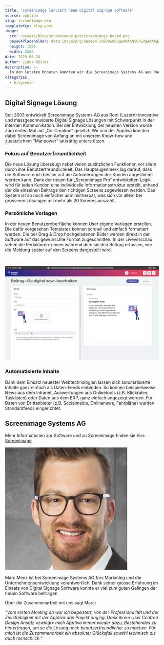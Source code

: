 ```yaml
---
title: 'Screenimage lanciert neue Digital Signage Software'
source: apptiva
slug: screenimage-pro
templateKey: blog-post
image:
  src: /assets/blog/screenimage-pro/screenimage-board.png
  base64Placeholder: data:image/png;base64,iVBORw0KGgoAAAANSUhEUgAAAAgAAAAFCAIAAAD38zoCAAAACXBIWXMAAAsTAAALEwEAmpwYAAAAiElEQVR4nAF9AIL/AAAALQ8GKykYN3lpeoh0g18wRmUvQXxMWADh3+nd3Nuur6+XoK9FSEPR09T2+v/m6u8AysXR0NDVy8XKtqmywsHC2NbY397g3d3fAMjN2t3e5MmzvZldc93W3ujj5ujo7OXo7ADCucfZ2N7l6Ovo7e/q7O3n6u3q7O/l6OyCw1SkbnsjjgAAAABJRU5ErkJggg==
  height: 1565
  width: 2560
date: 2020-06-24
author: Linus Hüsler
description: >-
  In den letzten Monaten konnten wir die Screenimage Systems AG aus Root intensiv bei der Entwicklung von „Screenimage Pro“ unterstützen.
categories:
  - Allgemein
---
```


## Digital Signage Lösung

Seit 2003 entwickelt Screenimage Systems AG aus Root (Luzern) innovative und massgeschneiderte Digital Signage Lösungen mit Schwerpunkt in der internen Kommunikation. Bei der Entwicklung der neusten Version wurde zum ersten Mal auf „Co-Creation“ gesetzt. Wir von der Apptiva konnten dabei Screenimage von Anfang an mit unserem Know-how und zusätzlichem "Manpower" tatkräftig unterstützen.

### Fokus auf Benutzerfreundlichkeit

Die neue Lösung überzeugt nebst vielen zusätzlichen Funktionen vor allem durch ihre Benutzerfreundlichkeit. Das Hauptaugenmerk lag darauf, dass die Software noch besser auf die Anforderungen der Kunden abgestimmt werden kann. Dank der neuen für „Screenimage Pro“ entwickelten Logik wird für jeden Kunden eine individuelle Informationsstruktur erstellt, anhand der die einzelnen Beiträge den richtigen Screens zugewiesen werden. Das System ist so noch einfacher administrierbar, was sich vor allem bei grösseren Lösungen mit mehr als 20 Screens auszahlt.

### Persönliche Vorlagen

In der neuen Benutzeroberfläche können User eigene Vorlagen erstellen. Die dafür vorgesehen Templates können schnell und einfach formatiert werden. Die per Drag & Drop hochgeladenen Bilder werden direkt in der Software auf das gewünschte Format zugeschnitten. In der Livevorschau sehen die Redaktoren-/innen während dem sie den Beitrag erfassen, wie die Meldung später auf den Screens dargestellt wird.

<br/>

![Beitrag bearbeiten](./screenimage-edit.png)

### Automatisierte Inhalte

Dank dem Einsatz neuester Webtechnologien lassen sich automatisierte Inhalte ganz einfach als Daten-Feeds einbinden. So können beispielsweise News aus dem Intranet, Auswertungen aus Onlinetools (z.B. Klickraten, Tasklisten) oder Daten aus dem ERP, ganz einfach angezeigt werden. Für Daten von Drittanbieter (z.B. Socialmedia, Onlinenews, Fahrpläne) wurden Standardfeeds eingerichtet.

## Screenimage Systems AG

Mehr Informationen zur Software und zu Screenimage finden sie hier: [Screenimage](https://screenimage.ch)

![Marc Menz](./marc-menz.jpg)

Marc Menz ist bei Screenimage Systems AG fürs Marketing und die Unternehmensentwicklung verantwortlich. Dank seiner grosse Erfahrung im Einsatz von Digital Signage Software konnte er viel zum guten Gelingen der neuen Software beitragen.

Über die Zusammenarbeit mit uns sagt Marc:

_"Vom ersten Meeting an war ich begeistert, von der Professionalität und der Zielstrebigkeit mit der Apptiva das Projekt anging. Dank ihrem User Centred Design Ansatz «zwingt» mich Apptiva immer wieder dazu, Bestehendes zu hinterfragen, um so die Lösung noch benutzerfreundlicher zu machen. Für mich ist die Zusammenarbeit ein absoluter Glücksfall sowohl technisch als auch menschlich."_
